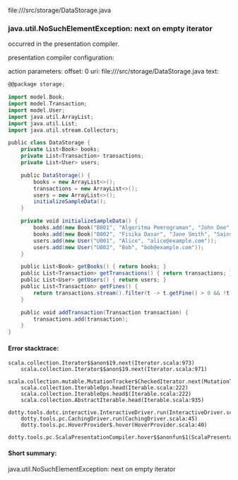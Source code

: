 file://<WORKSPACE>/src/storage/DataStorage.java
### java.util.NoSuchElementException: next on empty iterator

occurred in the presentation compiler.

presentation compiler configuration:


action parameters:
offset: 0
uri: file://<WORKSPACE>/src/storage/DataStorage.java
text:
```scala
@@package storage;

import model.Book;
import model.Transaction;
import model.User;
import java.util.ArrayList;
import java.util.List;
import java.util.stream.Collectors;

public class DataStorage {
    private List<Book> books;
    private List<Transaction> transactions;
    private List<User> users;

    public DataStorage() {
        books = new ArrayList<>();
        transactions = new ArrayList<>();
        users = new ArrayList<>();
        initializeSampleData();
    }

    private void initializeSampleData() {
        books.add(new Book("B001", "Algoritma Pemrograman", "John Doe", "Komputer", "<WORKSPACE>/ebooks/algoritma.pdf", true));
        books.add(new Book("B002", "Fisika Dasar", "Jane Smith", "Sains", "", false));
        users.add(new User("U001", "Alice", "alice@example.com"));
        users.add(new User("U002", "Bob", "bob@example.com"));
    }

    public List<Book> getBooks() { return books; }
    public List<Transaction> getTransactions() { return transactions; }
    public List<User> getUsers() { return users; }
    public List<Transaction> getFines() {
        return transactions.stream().filter(t -> t.getFine() > 0 && !t.isFinePaid()).collect(Collectors.toList());
    }

    public void addTransaction(Transaction transaction) {
        transactions.add(transaction);
    }
}
```



#### Error stacktrace:

```
scala.collection.Iterator$$anon$19.next(Iterator.scala:973)
	scala.collection.Iterator$$anon$19.next(Iterator.scala:971)
	scala.collection.mutable.MutationTracker$CheckedIterator.next(MutationTracker.scala:76)
	scala.collection.IterableOps.head(Iterable.scala:222)
	scala.collection.IterableOps.head$(Iterable.scala:222)
	scala.collection.AbstractIterable.head(Iterable.scala:935)
	dotty.tools.dotc.interactive.InteractiveDriver.run(InteractiveDriver.scala:164)
	dotty.tools.pc.CachingDriver.run(CachingDriver.scala:45)
	dotty.tools.pc.HoverProvider$.hover(HoverProvider.scala:40)
	dotty.tools.pc.ScalaPresentationCompiler.hover$$anonfun$1(ScalaPresentationCompiler.scala:389)
```
#### Short summary: 

java.util.NoSuchElementException: next on empty iterator